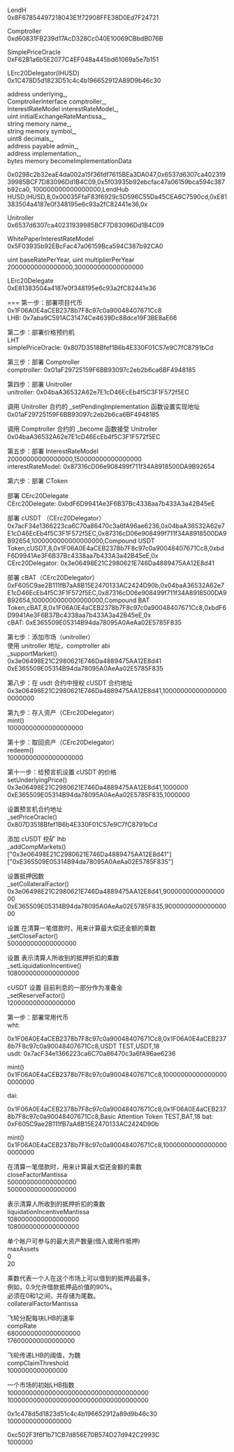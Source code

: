 LendH  
0x8F67854497218043E1f72908FFE38D0Ed7F24721

Comptroller  
0xd60831FB239d17AcD328Cc040E10069CBbdB076B

SimplePriceOracle  
0xF62B1a6b5E2077C4EF048a445bd61069a5e7b151

LErc20Delegator(IHUSD)    
0x1C478D5d1823D51c4c4b196652912A89D9b46c30

address underlying_,  
ComptrollerInterface comptroller_,  
InterestRateModel interestRateModel_,  
uint initialExchangeRateMantissa_,  
string memory name_,  
string memory symbol_,  
uint8 decimals_,  
address payable admin_,  
address implementation_,  
bytes memory becomeImplementationData

0x0298c2b32eaE4da002a15f36fdf7615BEa3DA047,0x6537d6307ca40231939985BCF7D83096Dd1B4C09,0x5f03935b92ebcfac47a06159bca594c387b92ca0,
100000000000000000,LendHub HUSD,lHUSD,8,0x00035FfaF83f6929c5D596C55Da45CEA6C7590cd,0xE81383504a4187e0f348195e6c93a2fC82441e36,0x

Unitroller  
0x6537d6307ca40231939985BCF7D83096Dd1B4C09

WhitePaperInterestRateModel  
0x5F03935b92EBcFac47a06159Bca594C387b92CA0

uint baseRatePerYear, uint multiplierPerYear  
20000000000000000,300000000000000000

LErc20Delegate  
0xE81383504a4187e0f348195e6c93a2fC82441e36

===
第一步：部署项目代币  
0x1F06A0E4aCEB2378b7F8c97c0a90048407671Cc8  
LHB: 0x7aba9C591AC31474Ce4639Dc88dce19F3BE8aE66  

第二步：部署价格预约机  
LHT  
simplePriceOracle: 0x807D3518Bfef1B6b4E330F01C57e9C7fC8791bCd  

第三步：部署 Comptroller  
comptroller: 0x01aF29725159F6BB93097c2eb2b6ca6BF4948185

第四步：部署 Unitroller  
unitroller: 0x04baA36532A62e7E1cD46EcEb4f5C3F1F572f5EC  

调用 Unitroller 合约的 _setPendingImplementation 函数设置实现地址  
0x01aF29725159F6BB93097c2eb2b6ca6BF4948185

调用 Comptroller 合约的 _become 函数接受 Unitroller  
0x04baA36532A62e7E1cD46EcEb4f5C3F1F572f5EC

第五步：部署 InterestRateModel  
20000000000000000,150000000000000000  
interestRateModel: 0x87316cD06e908499f711f34A8918500DA9B92654  

第六步：部署 CToken

部署 CErc20Delegate  
CErc20Delegate: 0xbdF6D9941Ae3F6B37Bc4338aa7b433A3a42B45eE

部署 cUSDT （CErc20Delegator）  
0x7acF34e1366223ca6C70a86470c3a6fA96ae6236,0x04baA36532A62e7E1cD46EcEb4f5C3F1F572f5EC,0x87316cD06e908499f711f34A8918500DA9B92654,1000000000000000000,Compound USDT Token,cUSDT,8,0x1F06A0E4aCEB2378b7F8c97c0a90048407671Cc8,0xbdF6D9941Ae3F6B37Bc4338aa7b433A3a42B45eE,0x  
CErc20Delegator: 0x3e06498E21C2980621E746Da4889475AA12E8d41  

部署 cBAT（CErc20Delegator）  
0xF605C9ae2B111fB7aA8B15E2470133AC2424D90b,0x04baA36532A62e7E1cD46EcEb4f5C3F1F572f5EC,0x87316cD06e908499f711f34A8918500DA9B92654,1000000000000000000,Compound BAT Token,cBAT,8,0x1F06A0E4aCEB2378b7F8c97c0a90048407671Cc8,0xbdF6D9941Ae3F6B37Bc4338aa7b433A3a42B45eE,0x  
cBAT: 0xE365509E05314B94da78095A0AeAa02E5785F835  

第七步：添加市场（unitroller）  
使用 unitroller 地址，comptroller abi  
_supportMarket()  
0x3e06498E21C2980621E746Da4889475AA12E8d41  
0xE365509E05314B94da78095A0AeAa02E5785F835  

第八步：在 usdt 合约中授权 cUSDT 合约地址  
0x3e06498E21C2980621E746Da4889475AA12E8d41,100000000000000000000000

第九步：存入资产（CErc20Delegator）  
mint()  
10000000000000000000

第十步：取回资产（CErc20Delegator）  
redeem()  
10000000000000000000

第十一步：给预言机设置 cUSDT 的价格  
setUnderlyingPrice()  
0x3e06498E21C2980621E746Da4889475AA12E8d41,1000000  
0xE365509E05314B94da78095A0AeAa02E5785F835,1000000  

设置预言机合约地址  
_setPriceOracle()  
0x807D3518Bfef1B6b4E330F01C57e9C7fC8791bCd  

添加 cUSDT 挖矿 lhb  
_addCompMarkets()  
["0x3e06498E21C2980621E746Da4889475AA12E8d41"]  
["0xE365509E05314B94da78095A0AeAa02E5785F835"]  

设置抵押因数  
_setCollateralFactor()  
0x3e06498E21C2980621E746Da4889475AA12E8d41,900000000000000000  
0xE365509E05314B94da78095A0AeAa02E5785F835,900000000000000000  

设置 在清算一笔借款时，用来计算最大偿还金额的乘数  
_setCloseFactor()  
500000000000000000  

设置 表示清算人所收到的抵押折扣的乘数  
_setLiquidationIncentive()  
1080000000000000000  

cUSDT
设置 目前利息的一部分作为准备金  
_setReserveFactor()  
120000000000000000  

第一步：部署常用代币  
wht: 

0x1F06A0E4aCEB2378b7F8c97c0a90048407671Cc8,0x1F06A0E4aCEB2378b7F8c97c0a90048407671Cc8,USDT TEST,USDT,18  
usdt: 0x7acF34e1366223ca6C70a86470c3a6fA96ae6236

mint()  
0x1F06A0E4aCEB2378b7F8c97c0a90048407671Cc8,100000000000000000000000  

dai: 

0x1F06A0E4aCEB2378b7F8c97c0a90048407671Cc8,0x1F06A0E4aCEB2378b7F8c97c0a90048407671Cc8,Basic Attention Token TEST,BAT,18 
bat: 0xF605C9ae2B111fB7aA8B15E2470133AC2424D90b  

mint()  
0x1F06A0E4aCEB2378b7F8c97c0a90048407671Cc8,100000000000000000000000  

在清算一笔借款时，用来计算最大偿还金额的乘数  
closeFactorMantissa  
500000000000000000  
500000000000000000  

表示清算人所收到的抵押折扣的乘数  
liquidationIncentiveMantissa  
1080000000000000000  
1080000000000000000  

单个帐户可参与的最大资产数量(借入或用作抵押)  
maxAssets  
0  
20  


乘数代表一个人在这个市场上可以借到的抵押品最多。  
例如，0.9允许借款抵押品价值的90%。  
必须在0和1之间，并存储为尾数。  
collateralFactorMantissa

飞轮分配每块LHB的速率  
compRate  
6800000000000000000  
176000000000000000

飞轮传递LHB的阈值，为魏  
compClaimThreshold  
1000000000000000  


一个市场的初始LHB指数  
1000000000000000000000000000000000000  
1000000000000000000000000000000000000  


0x1c478d5d1823d51c4c4b196652912a89d9b46c30  
10000000000000000

0xc502F3f6f1b71CB7d856E70B574D27d942C2993C  
1000000  

